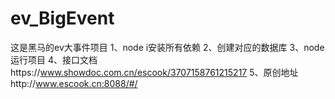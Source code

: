 # ev_BigEvent
这是黑马的ev大事件项目
1、node i安装所有依赖
2、创建对应的数据库
3、node运行项目
4、接口文档https://www.showdoc.com.cn/escook/3707158761215217
5、原创地址http://www.escook.cn:8088/#/
